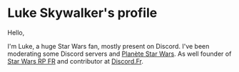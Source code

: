 # Luke Skywalker's profile

Hello, 

I'm Luke, a huge Star Wars fan, mostly present on Discord. I've been moderating some Discord servers and [Planète Star Wars](https://planete-starwars.com). As well founder of [Star Wars RP FR](https://gg.discord.fr/starwarsrpfr) and contributor at [Discord.Fr](https://discord.fr). 

